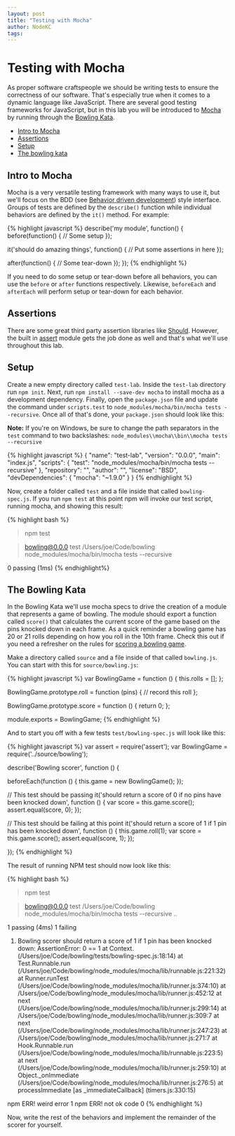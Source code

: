 ```yaml
---
layout: post
title: "Testing with Mocha"
author: NodeKC
tags:
---
```


# Testing with Mocha

As proper software craftspeople we should be writing tests to ensure the correctness of our software. That\'s especially true when it comes to a dynamic language like JavaScript. There are several good testing frameworks for JavaScript, but in this lab you will be introduced to [Mocha](https://github.com/visionmedia/mocha) by running through the [Bowling Kata](http://butunclebob.com/ArticleS.UncleBob.TheBowlingGameKata).

* [Intro to Mocha](#intro_to_mocha)
* [Assertions](#assertions)
* [Setup](#setup)
* [The bowling kata](#the_bowling_kata)

## Intro to Mocha

Mocha is a very versatile testing framework with many ways to use it, but we\'ll focus on the BDD (see [Behavior driven development](http://en.wikipedia.org/wiki/Behavior-driven_development)) style interface. Groups of tests are defined by the `describe()` function while individual behaviors are defined by the `it()` method. For example:

{% highlight javascript %}
describe('my module', function() {
  before(function() {
    // Some setup
  });

  it('should do amazing things', function() {
     // Put some assertions in here
  });

  after(function() {
    // Some tear-down
  });
});
{% endhighlight %}

If you need to do some setup or tear-down before all behaviors, you can use the `before` or `after` functions respectively. Likewise, `beforeEach` and `afterEach` will perform setup or tear-down for each behavior.

## Assertions

There are some great third party assertion libraries like [Should](https://github.com/visionmedia/should.js/). However, the built in [assert](http://nodejs.org/api/assert.html) module gets the job done as well and that\'s what we\'ll use throughout this lab.

## Setup

Create a new empty directory called `test-lab`. Inside the `test-lab` directory run `npm init`. Next, run `npm install --save-dev mocha` to install mocha as a development dependency. Finally, open the `package.json` file and update the command under `scripts.test` to `node_modules/mocha/bin/mocha tests --recursive`. Once all of that\'s done, your `package.json` should look like this:

**Note:** If you\'re on Windows, be sure to change the path separators in the `test` command to two backslashes: `node_modules\\mocha\\bin\\mocha tests --recursive`

{% highlight javascript %}
{
  "name": "test-lab",
  "version": "0.0.0",
  "main": "index.js",
  "scripts": {
    "test": "node_modules/mocha/bin/mocha tests --recursive"
  },
  "repository": "",
  "author": "",
  "license": "BSD",
  "devDependencies": {
    "mocha": "~1.9.0"
  }
}
{% endhighlight %}

Now, create a folder called `test` and a file inside that called `bowling-spec.js`. If you run `npm test` at this point npm will invoke our test script, running mocha, and showing this result:

{% highlight bash %}
> npm test

> bowling@0.0.0 test /Users/joe/Code/bowling
> node_modules/mocha/bin/mocha tests --recursive

0 passing (1ms)
{% endhighlight%}

## The Bowling Kata

In the Bowling Kata we\'ll use mocha specs to drive the creation of a module that represents a game of bowling. The module should export a function called `score()` that calculates the current score of the game based on the pins knocked down in each frame. As a quick reminder a bowling game has 20 or 21 rolls depending on how you roll in the 10th frame. Check this out if you need a refresher on the rules for [scoring a bowling game](http://slocums.homestead.com/gamescore.html).

Make a directory called `source` and a file inside of that called `bowling.js`. You can start with this for `source/bowling.js`:

{% highlight javascript %}
var BowlingGame = function () {
   this.rolls = [];
};

BowlingGame.prototype.roll = function (pins) {
   // record this roll
};

BowlingGame.prototype.score = function () {
   return 0;
};

module.exports = BowlingGame;
{% endhighlight %}

And to start you off with a few tests `test/bowling-spec.js` will look like this:

{% highlight javascript %}
var assert = require('assert');
var BowlingGame = require('../source/bowling');

describe('Bowling scorer', function () {

   beforeEach(function () {
      this.game = new BowlingGame();
   });

   // This test should be passing
   it('should return a score of 0 if no pins have been knocked down', function () {
      var score = this.game.score();
      assert.equal(score, 0);
   });

   // This test should be failing at this point
   it('should return a score of 1 if 1 pin has been knocked down', function () {
      this.game.roll(1);
      var score = this.game.score();
      assert.equal(score, 1);
   });

});
{% endhighlight %}

The result of running NPM test should now look like this:

{% highlight bash %}
> npm test

> bowling@0.0.0 test /Users/joe/Code/bowling
> node_modules/mocha/bin/mocha tests --recursive
  ․․

  1 passing (4ms)
  1 failing

  1) Bowling scorer should return a score of 1 if 1 pin has been knocked down:
     AssertionError: 0 == 1
      at Context.<anonymous> (/Users/joe/Code/bowling/tests/bowling-spec.js:18:14)
      at Test.Runnable.run (/Users/joe/Code/bowling/node_modules/mocha/lib/runnable.js:221:32)
      at Runner.runTest (/Users/joe/Code/bowling/node_modules/mocha/lib/runner.js:374:10)
      at /Users/joe/Code/bowling/node_modules/mocha/lib/runner.js:452:12
      at next (/Users/joe/Code/bowling/node_modules/mocha/lib/runner.js:299:14)
      at /Users/joe/Code/bowling/node_modules/mocha/lib/runner.js:309:7
      at next (/Users/joe/Code/bowling/node_modules/mocha/lib/runner.js:247:23)
      at /Users/joe/Code/bowling/node_modules/mocha/lib/runner.js:271:7
      at Hook.Runnable.run (/Users/joe/Code/bowling/node_modules/mocha/lib/runnable.js:223:5)
      at next (/Users/joe/Code/bowling/node_modules/mocha/lib/runner.js:259:10)
      at Object._onImmediate (/Users/joe/Code/bowling/node_modules/mocha/lib/runner.js:276:5)
      at processImmediate [as _immediateCallback] (timers.js:330:15)

npm ERR! weird error 1
npm ERR! not ok code 0
{% endhighlight %}

Now, write the rest of the behaviors and implement the remainder of the scorer for yourself.